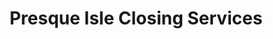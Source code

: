 ---
title: "Presque Isle Closing Services"
url: /erie/presque-isle-closing-services/
shop: Leiher
---